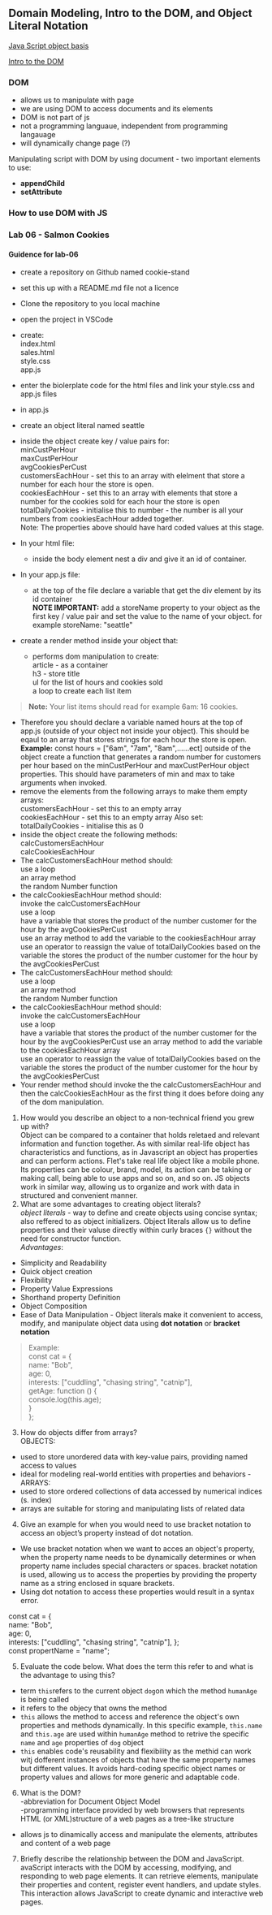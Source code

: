 ## Domain Modeling, Intro to the DOM, and Object Literal Notation

[Java Script object basis](https://developer.mozilla.org/en-US/docs/Learn/JavaScript/Objects/Basics)

[Intro to the DOM](https://developer.mozilla.org/en-US/docs/Web/API/Document_Object_Model/Introduction)


### DOM  

- allows us to manipulate with page 
- we are using DOM to access documents and its elements
- DOM is not part of js
- not a programming languaue, independent from programming langauage
- will dynamically change page (?)

Manipulating script with DOM by using document - two important elements to use:  
- **appendChild**  
- **setAttribute**   

### How to use DOM with JS  

### Lab 06 - Salmon Cookies  
#### Guidence for lab-06  
- create a repository on Github named cookie-stand  

- set this up with a README.md file not a licence  

- Clone the repository to you local machine  
- open the project in VSCode
- create:  
    index.html  
    sales.html  
    style.css  
    app.js  
- enter the biolerplate code for the html files and link your style.css and app.js files  
- in app.js  
- create an object literal named seattle  
- inside the object create key / value pairs for:  
    minCustPerHour  
    maxCustPerHour  
    avgCookiesPerCust  
    customersEachHour - set this to an array with elelment that store a number for each hour the store is open.  
    cookiesEachHour - set this to an array with elements that store a number for the cookies sold for each hour the store is open  
    totalDailyCookies - initialise this to number - the number is all your numbers from cookiesEachHour added together.  
    Note: The properties above should have hard coded values at this stage.  
- In your html file:  
    - inside the body element nest a div and give it an id of container.  
- In your app.js file:  
    - at the top of the file declare a variable that get the div element by its id container  
**NOTE IMPORTANT:** add a storeName property to your object as the first key / value pair and set the value to the name of your object. for example storeName: "seattle"  
- create a render method inside your object that:    
    - performs dom manipulation to create:  
    article - as a container  
    h3 - store title  
    ul for the list of hours and cookies sold  
    a loop to create each list item  
> **Note:** Your list items should read for example 6am: 16 cookies.  
- Therefore you should declare a variable named hours at the top of app.js (outside of your object not inside your object). This should be eqaul to an array that stores strings for each hour the store is open.  
**Example:**
    const hours = ["6am", "7am", "8am",......ect]
    outside of the object create a function that generates a random number for customers per hour based on the minCustPerHour and maxCustPerHour object properties. This should have parameters of min and max to take arguments when invoked.  
- remove the elements from the following arrays to make them empty arrays:  
    customersEachHour - set this to an empty array  
    cookiesEachHour - set this to an empty array Also set:  
    totalDailyCookies - initialise this as 0  
- inside the object create the following methods:  
    calcCustomersEachHour  
    calcCookiesEachHour  
- The calcCustomersEachHour method should:  
    use a loop  
    an array method  
    the random Number function  
- the calcCookiesEachHour method should:  
    invoke the calcCustomersEachHour  
    use a loop  
    have a variable that stores the product of the number customer for the hour by the avgCookiesPerCust  
    use an array method to add the variable to the cookiesEachHour array  
    use an operator to reassign the value of totalDailyCookies based on the variable the stores the product of the number customer for the hour by the avgCookiesPerCust  
- The calcCustomersEachHour method should:  
    use a loop  
    an array method  
    the random Number function  
- the calcCookiesEachHour method should:  
    invoke the calcCustomersEachHour  
    use a loop  
    have a variable that stores the product of the number customer for the hour by the avgCookiesPerCust
    use an array method to add the variable to the cookiesEachHour array  
    use an operator to reassign the value of totalDailyCookies based on the variable the stores the product of the number customer for the hour by the avgCookiesPerCust  
- Your render method should invoke the the calcCustomersEachHour and then the calcCookiesEachHour as the first thing it does before doing any of the dom manipulation.  

1. How would you describe an object to a non-technical friend you grew up with?  
Object can be compared to a container that holds reletaed and relevant information and function together. As with similar real-life object has characteristics and functions, as in Javascript an object has properties and can perform actions. Flet's take real life object like a mobile phone. Its properties can be colour, brand, model, its action can be taking or making call, being able to use apps and so on, and so on. JS objects work in similar way, allowing us to organize and work with data in structured and convenient manner.  
2. What are some advantages to creating object literals?  
*object literals* - way to define and create objects using concise syntax; also reffered to as object initializers. Object literals allow us to define properties and their valuse directly within curly braces `{}` without the need for constructor function.  
*Advantages*:  
- Simplicity and Readability  
- Quick object creation  
- Flexibility  
- Property Value Expressions  
- Shorthand property Definition   
- Object Composition  
- Ease of Data Manipulation - Object literals make it convenient to access, modify, and manipulate object data using **dot notation** or **bracket notation**  
> Example:  
const cat = {  
  name: "Bob",  
  age: 0,  
  interests: ["cuddling", "chasing string", "catnip"],  
  getAge: function () {   
  console.log(this.age);  
    }  
};    
3. How do objects differ from arrays?  
OBJECTS:  
- used to store unordered data with key-value pairs, providing named access to values  
- ideal for modeling real-world entities with properties and behaviors  - 
ARRAYS:
- used to store ordered collections of data accessed by numerical indices (s. index) 
- arrays are suitable for storing and manipulating lists of related data
4. Give an example for when you would need to use bracket notation to access an object’s property instead of dot notation.  
- We use bracket notation when we want to acces an object's property, when the property name needs to be dynamically determines or when property name includes special characters or spaces. bracket notation is used, allowing us to access the properties by providing the property name as a string enclosed in square brackets.   
- Using dot notation to access these properties would result in a syntax error.  

const cat = {  
  name: "Bob",  
  age: 0,  
  interests: ["cuddling", "chasing string", "catnip"],
};   
const propertName = "name";  

5. Evaluate the code below. What does the term this refer to and what is the advantage to using this?  
- term `this`refers to the current object `dog`on which the method `humanAge` is being called  
- it refers to the objecy that owns the method  
- `this` allows the method to access and reference the object's own properties and methods dynamically. In this specific example, `this.name` and `this.age` are used within `humanAge` method to retrive the specific `name` and `age` properties of `dog` object  
- `this` enables code's reusability and flexibility  as the methid can work witj dofferent instances of objects that have the same property names but different values. It avoids hard-coding specific object names or property values and allows for more generic and adaptable code.   
6. What is the DOM?  
-abbreviation for Document Object Model  
-programming interface provided by web browsers that represents HTML (or XML)structure of a web pages as a tree-like structure  
- allows js to dinamically access and manipulate the elements, attributes and content of a web page  
7. Briefly describe the relationship between the DOM and JavaScript.  
avaScript interacts with the DOM by accessing, modifying, and responding to web page elements. It can retrieve elements, manipulate their properties and content, register event handlers, and update styles. This interaction allows JavaScript to create dynamic and interactive web pages.  

